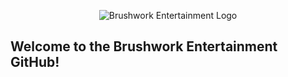 <p align="center"><img alt="Brushwork Entertainment Logo" src="https://github.com/BrushworkEntertainment/.github/blob/main/LogoLoopGif.gif"></p>

## Welcome to the Brushwork Entertainment GitHub!
